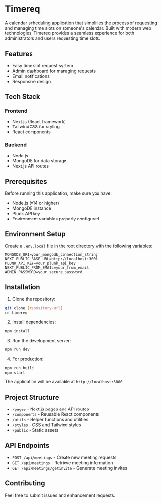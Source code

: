 # Timereq

A calendar scheduling application that simplifies the process of requesting and managing time slots on someone's calendar. Built with modern web technologies, Timereq provides a seamless experience for both administrators and users requesting time slots.

## Features

- Easy time slot request system
- Admin dashboard for managing requests
- Email notifications
- Responsive design

## Tech Stack

### Frontend
- Next.js (React framework)
- TailwindCSS for styling
- React components

### Backend
- Node.js
- MongoDB for data storage
- Next.js API routes

## Prerequisites

Before running this application, make sure you have:

- Node.js (v14 or higher)
- MongoDB instance
- Plunk API key
- Environment variables properly configured

## Environment Setup

Create a `.env.local` file in the root directory with the following variables:

```
MONGODB_URI=your_mongodb_connection_string
NEXT_PUBLIC_BASE_URL=http://localhost:3000
PLUNK_API_KEY=your_plunk_api_key
NEXT_PUBLIC_FROM_EMAIL=your_from_email
ADMIN_PASSWORD=your_secure_password
```

## Installation

1. Clone the repository:
```bash
git clone [repository-url]
cd timereq
```

2. Install dependencies:
```bash
npm install
```

3. Run the development server:
```bash
npm run dev
```

4. For production:
```bash
npm run build
npm start
```

The application will be available at `http://localhost:3000`

## Project Structure

- `/pages` - Next.js pages and API routes
- `/components` - Reusable React components
- `/utils` - Helper functions and utilities
- `/styles` - CSS and Tailwind styles
- `/public` - Static assets

## API Endpoints

- `POST /api/meetings` - Create new meeting requests
- `GET /api/meetings` - Retrieve meeting information
- `GET /api/meetings/getinvite` - Generate meeting invites

## Contributing

Feel free to submit issues and enhancement requests.
